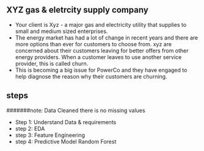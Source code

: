 ## XYZ gas & eletrcity supply company
- Your client is Xyz - a major gas and electricity utility that supplies to small and medium sized enterprises.
- The energy market has had a lot of change in recent years and there are more options than ever for customers to choose from.
  xyz are concerned about their customers leaving for better offers from other energy providers. When a customer leaves to use   another service provider, this is called churn.
- This is becoming a big issue for PowerCo and they have engaged to help diagnose the reason why their customers are churning.

## steps 
#######note: Data Cleaned there is no missing values

- Step 1: Understand Data & requirements
- step 2: EDA
- step 3: Feature Engineering
- step 4: Predictive Model Random Forest
